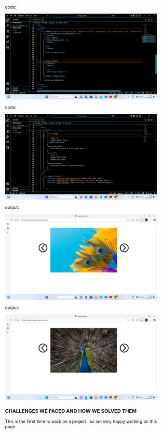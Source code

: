 code:

![image slideshow](./img/Screenshot%20(94).png)

code:

![image slideshow](./img/Screenshot%20(95).png)

output:

![image slideshow](./img/Screenshot%20(96).png)

output:

![image slideshow](./img/Screenshot%20(97).png)


### CHALLENGES WE FACED AND HOW WE SOLVED THEM

This is the First time to work on a project . so am very happy working on this page.
